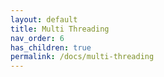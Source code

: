 ```yaml
---
layout: default
title: Multi Threading
nav_order: 6
has_children: true
permalink: /docs/multi-threading
---
```

